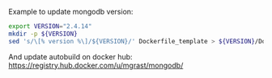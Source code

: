 
Example to update mongodb version:

```bash
export VERSION="2.4.14"
mkdir -p ${VERSION}
sed 's/\[% version %\]/${VERSION}/' Dockerfile_template > ${VERSION}/Dockerfile
```

And update autobuild on docker hub: https://registry.hub.docker.com/u/mgrast/mongodb/
